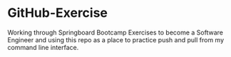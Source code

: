 # GitHub-Exercise
Working through Springboard Bootcamp Exercises to become a Software Engineer and using this repo as a place to practice push and pull from my command line interface. 
